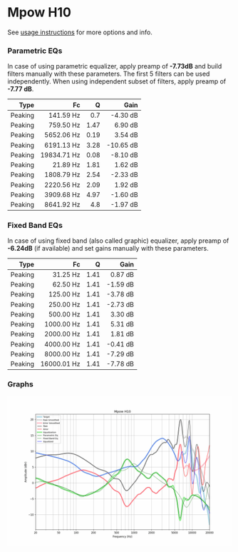 # Mpow H10
See [usage instructions](https://github.com/jaakkopasanen/AutoEq#usage) for more options and info.

### Parametric EQs
In case of using parametric equalizer, apply preamp of **-7.73dB** and build filters manually
with these parameters. The first 5 filters can be used independently.
When using independent subset of filters, apply preamp of **-7.77 dB**.

| Type    | Fc          |    Q | Gain      |
|--------:|------------:|-----:|----------:|
| Peaking | 141.59 Hz   | 0.7  | -4.30 dB  |
| Peaking | 759.50 Hz   | 1.47 | 6.90 dB   |
| Peaking | 5652.06 Hz  | 0.19 | 3.54 dB   |
| Peaking | 6191.13 Hz  | 3.28 | -10.65 dB |
| Peaking | 19834.71 Hz | 0.08 | -8.10 dB  |
| Peaking | 21.89 Hz    | 1.81 | 1.62 dB   |
| Peaking | 1808.79 Hz  | 2.54 | -2.33 dB  |
| Peaking | 2220.56 Hz  | 2.09 | 1.92 dB   |
| Peaking | 3909.68 Hz  | 4.97 | -1.60 dB  |
| Peaking | 8641.92 Hz  | 4.8  | -1.97 dB  |

### Fixed Band EQs
In case of using fixed band (also called graphic) equalizer, apply preamp of **-6.24dB**
(if available) and set gains manually with these parameters.

| Type    | Fc          |    Q | Gain     |
|--------:|------------:|-----:|---------:|
| Peaking | 31.25 Hz    | 1.41 | 0.87 dB  |
| Peaking | 62.50 Hz    | 1.41 | -1.59 dB |
| Peaking | 125.00 Hz   | 1.41 | -3.78 dB |
| Peaking | 250.00 Hz   | 1.41 | -2.73 dB |
| Peaking | 500.00 Hz   | 1.41 | 3.30 dB  |
| Peaking | 1000.00 Hz  | 1.41 | 5.31 dB  |
| Peaking | 2000.00 Hz  | 1.41 | 1.81 dB  |
| Peaking | 4000.00 Hz  | 1.41 | -0.41 dB |
| Peaking | 8000.00 Hz  | 1.41 | -7.29 dB |
| Peaking | 16000.01 Hz | 1.41 | -7.78 dB |

### Graphs
![](./Mpow%20H10.png)